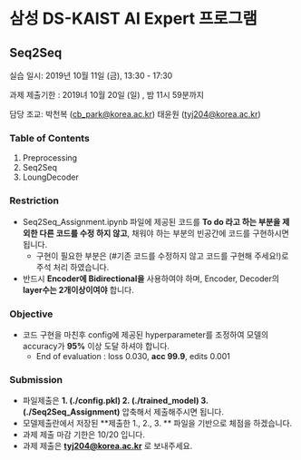 # 삼성 DS-KAIST AI Expert 프로그램 
## Seq2Seq

실습 일시: 2019년 10월 11일 (금), 13:30 - 17:30

과제 제출기한 : 2019녀  10월 20일 (일) , 밤 11시 59분까지 

담당 조교: 박천복 (cb_park@korea.ac.kr)
	  태윤원 (tyj204@korea.ac.kr)

### Table of Contents

1. Preprocessing
2. Seq2Seq
3. LoungDecoder



### Restriction

- Seq2Seq_Assignment.ipynb 파일에 제공된 코드를 **To do 라고 하는 부분을 제외한 다른 코드를 수정 하지 않고**, 채워야 하는 부분의 빈공간에 코드를 구현하시면 됩니다.
  - 구현이 필요한 부분은 (#기존 코드를 수정하지 않고 코드를 구현해 주세요!)로 주석 처리 하였습니다.
- 반드시 **Encoder에 Bidirectional을** 사용하여야 하며, Encoder, Decoder의 **layer수는 2개이상이여야** 합니다.

### Objective

- 코드 구현을 마친후 config에 제공된 hyperparameter를 조정하여 모델의 accuracy가 **95%** 이상 도달 하셔야 합니다.
  - End of evaluation : loss 0.030, **acc 99.9**, edits 0.001

### Submission
- 파일제출은 **1. (./config.pkl) 2. (./trained_model) 3. (./Seq2Seq_Assignment)** 압축해서 제출해주시면 됩니다.
- 모델제출란에서 저장된 **제출한 1., 2., 3. ** 파일을 기반으로 체점을 하겠습니다.
- 과제 제출 마감 기한은 10/20 입니다. 
- 과제 제출은 **tyj204@korea.ac.kr** 로 보내주세요.
